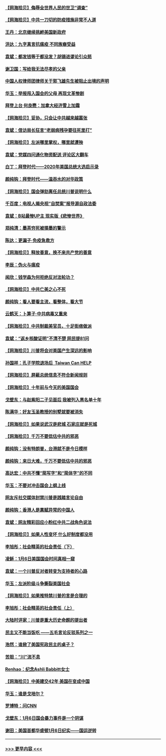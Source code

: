 #### [【网海拾贝】侮辱全世界人民的世卫“调查”](../pages/nsc993/n12727884.md?t=02030051) 
#### [【网海拾贝】中共一刀切的防疫措施非常不人道](../pages/nsc993/n12724879.md?t=02030051) 
#### [王丹：北京继续挑衅美国新政府](../pages/nsc993/n12722456.md?t=02030051) 
#### [洪达：九字真言抗瘟疫 不同族裔受益](../pages/nsc993/n12722448.md?t=02030051) 
#### [袁斌：都发钱等于都没发？胡锡进谬论引众怒](../pages/nsc993/n12722393.md?t=02030051) 
#### [谢卫国：写给我无法尽孝的父亲](../pages/nsc993/n12720325.md?t=02030051) 
#### [中国人权律师团律师关于郭飞雄先生被阻止出境的声明](../pages/nsc993/n12720203.md?t=02030051) 
#### [华玉：举报闯入国会的父母 再现文革惨剧](../pages/nsc993/n12719070.md?t=02030051) 
#### [拜登上台 何良懋：加拿大经济雪上加霜](../pages/nsc993/n12718943.md?t=02030051) 
#### [【网海拾贝】妥协，只会让中共越来越嚣张](../pages/nsc993/n12717392.md?t=02030051) 
#### [袁斌：信访局长狂言“老弱病残孕要往死里打”](../pages/nsc993/n12717343.md?t=02030051) 
#### [【网海拾贝】左派哪里掌权，哪里就遭殃](../pages/nsc993/n12715009.md?t=02030051) 
#### [袁斌：党媒四问通化物资配送 评论区大翻车](../pages/nsc993/n12714950.md?t=02030051) 
#### [白丁：拜登时代——2020年美国总统大选启示录](../pages/nsc993/n12714920.md?t=02030051) 
#### [颜纯钩：拜登时代——温吞水的对华政策](../pages/nsc993/n12713245.md?t=02030051) 
#### [【网海拾贝】国会弹劾离任总统川普说明什么](../pages/nsc993/n12712816.md?t=02030051) 
#### [千百度：电视人揭央视“自焚案”报导源自政法委](../pages/nsc993/n12709760.md?t=02030051) 
#### [袁斌：B站最惨UP主 现实版《悲惨世界》](../pages/nsc993/n12709686.md?t=02030051) 
#### [郑纯清：墨茶穷死被搽墨的警示](../pages/nsc993/n12709262.md?t=02030051) 
#### [陈达：更漏子·免疫急救方](../pages/nsc993/n12709244.md?t=02030051) 
#### [【网海拾贝】释放善意，换不来共产党的善意](../pages/nsc993/n12708361.md?t=02030051) 
#### [李辰：伪火与瘟疫](../pages/nsc993/n12707981.md?t=02030051) 
#### [闻欣：钱学森为何拒绝反对法轮功？](../pages/nsc993/n12707407.md?t=02030051) 
#### [【网海拾贝】中共亡美之心不死](../pages/nsc993/n12707621.md?t=02030051) 
#### [颜纯钩：看人要看主流，看整体，看大节](../pages/nsc993/n12707536.md?t=02030051) 
#### [云鹤天：卜算子‧中共病毒又重来](../pages/nsc993/n12707408.md?t=02030051) 
#### [【网海拾贝】中共制裁美官员，十足街痞做派](../pages/nsc993/n12705115.md?t=02030051) 
#### [袁斌：“返乡核酸证明”不清不楚 网民提81问](../pages/nsc993/n12704982.md?t=02030051) 
#### [【网海拾贝】川普将会对美国产生深远的影响](../pages/nsc993/n12703045.md?t=02030051) 
#### [孙国祥：孔子学院退场后  Taiwan Can HELP](../pages/nsc993/n12702430.md?t=02030051) 
#### [【网海拾贝】屏蔽总统信息不符合新闻规则](../pages/nsc993/n12699998.md?t=02030051) 
#### [【网海拾贝】十年前与今天的美国国会](../pages/nsc993/n12696993.md?t=02030051) 
#### [戈壁东：与赵紫阳二子见面后 我被列入黑名单十年](../pages/nsc993/n12696215.md?t=02030051) 
#### [陈满华：好友玉圣教授的别墅就要被消失](../pages/nsc993/n12695411.md?t=02030051) 
#### [【网海拾贝】如果说武汉是悲城 石家庄就是死城](../pages/nsc993/n12694589.md?t=02030051) 
#### [【网海拾贝】千万不要低估中共的邪恶](../pages/nsc993/n12692771.md?t=02030051) 
#### [颜纯钩：没有特朗普，台港就不是今日模样](../pages/nsc993/n12692678.md?t=02030051) 
#### [颜纯钩：来日大难，千万不要低估中共的邪恶](../pages/nsc993/n12692080.md?t=02030051) 
#### [高达宏：中共不懂“简写字”和“简体字”的不同](../pages/nsc993/n12692068.md?t=02030051) 
#### [华玉：不要对冲击国会上纲上线](../pages/nsc993/n12689948.md?t=02030051) 
#### [网友斥社交媒体封禁川普是践踏言论自由](../pages/nsc993/n12687482.md?t=02030051) 
#### [颜纯钩：香港人是禀赋异常的中国人](../pages/nsc993/n12685142.md?t=02030051) 
#### [袁斌：网友精彩回应小粉红中共二战角色说法](../pages/nsc993/n12684994.md?t=02030051) 
#### [【网海拾贝】如果人性变坏 什么好制度都没用](../pages/nsc993/n12683000.md?t=02030051) 
#### [李旭彤：社会精英的社会责任（下）](../pages/nsc993/n12680604.md?t=02030051) 
#### [凌稣：1月6日美国国会时间真相一窥](../pages/nsc993/n12682780.md?t=02030051) 
#### [袁斌：一个川普反对者转变为支持者的心路](../pages/nsc993/n12682700.md?t=02030051) 
#### [华玉：左派阶级斗争撕裂美国社会](../pages/nsc993/n12681226.md?t=02030051) 
#### [【网海拾贝】如果推特禁川普的言是合理的](../pages/nsc993/n12681232.md?t=02030051) 
#### [李旭彤：社会精英的社会责任（上）](../pages/nsc993/n12680501.md?t=02030051) 
#### [大陆时评家：川普是重大历史命题的提出者](../pages/nsc993/n12679904.md?t=02030051) 
#### [民主又不能当饭吃 ——五毛言论反驳系列之一](../pages/nsc993/n12679877.md?t=02030051) 
#### [浩然：谁掀了美国宪政民主的桌子？](../pages/nsc993/n12679850.md?t=02030051) 
#### [苦胆：“川”流不息](../pages/nsc993/n12678388.md?t=02030051) 
#### [Renhao：纪念Ashli Babbitt女士](../pages/nsc993/n12678359.md?t=02030051) 
#### [【网海拾贝】中美建交42年 美国在变成中国](../pages/nsc993/n12678324.md?t=02030051) 
#### [华玉：谁是戈培尔？](../pages/nsc993/n12677515.md?t=02030051) 
#### [罗博特：问CNN](../pages/nsc993/n12677172.md?t=02030051) 
#### [戈壁东：1月6日国会暴力事件是一个阴谋](../pages/nsc993/n12674639.md?t=02030051) 
#### [谢田：美国首都华盛顿1月6日纪实——国运逆转](../pages/nsc993/n12673190.md?t=02030051) 

----
#### [ >>> 更早内容 <<< ](../indexes/nsc993-earlier.md)
